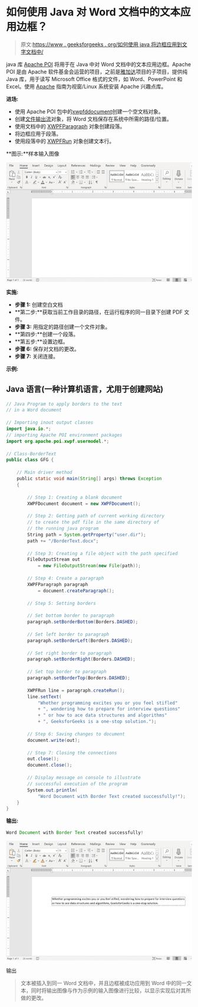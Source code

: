 # 如何使用 Java 对 Word 文档中的文本应用边框？

> 原文:[https://www . geeksforgeeks . org/如何使用 java 将边框应用到文字文档中/](https://www.geeksforgeeks.org/how-to-apply-borders-to-the-text-in-a-word-document-using-java/)

java 库 [Apache POI](https://www.geeksforgeeks.org/apache-poi-introduction/) 将用于在 Java 中对 Word 文档中的文本应用边框。Apache POI 是由 Apache 软件基金会运营的项目，之前是[雅加达](https://jakarta.apache.org/)项目的子项目，提供纯 Java 库，用于读写 Microsoft Office 格式的文件，如 Word、PowerPoint 和 Excel。使用 [Apache](https://www.geeksforgeeks.org/apache-poi-introduction/) 指南为视窗/Linux 系统安装 Apache 兴趣点库。

**进场:**

*   使用 Apache POI 包中的[xwpfddocument](https://www.geeksforgeeks.org/java-program-to-write-a-paragraph-in-a-word-document/)创建一个空文档对象。
*   创建[文件输出流](https://www.geeksforgeeks.org/creating-a-file-using-fileoutputstream/)对象，将 Word 文档保存在系统中所需的路径/位置。
*   使用文档中的 [XWPFParagraph](https://www.geeksforgeeks.org/java-program-to-write-a-paragraph-in-a-word-document/) 对象创建段落。
*   将边框应用于段落。
*   使用段落中的 [XWPFRun](https://www.geeksforgeeks.org/java-program-to-write-a-paragraph-in-a-word-document/) 对象创建文本行。

**图示:**样本输入图像

![](img/29a3179e421a9ede7b6331be3f9befcc.png)

**实施:**

*   **步骤 1:** 创建空白文档
*   **第二步:**获取当前工作目录的路径，在运行程序的同一目录下创建 PDF 文件。
*   **步骤 3:** 用指定的路径创建一个文件对象。
*   **第四步:**创建一个段落。
*   **第五步:**设置边框。
*   **步骤 6:** 保存对文档的更改。
*   **步骤 7:** 关闭连接。

**示例:**

## Java 语言(一种计算机语言，尤用于创建网站)

```java
// Java Program to apply borders to the text
// in a Word document

// Importing inout output classes
import java.io.*;
// importing Apache POI environment packages
import org.apache.poi.xwpf.usermodel.*;

// Class-BorderText
public class GFG {

    // Main driver method
    public static void main(String[] args) throws Exception
    {

        // Step 1: Creating a blank document
        XWPFDocument document = new XWPFDocument();

        // Step 2: Getting path of current working directory
        // to create the pdf file in the same directory of
        // the running java program
        String path = System.getProperty("user.dir");
        path += "/BorderText.docx";

        // Step 3: Creating a file object with the path specified
        FileOutputStream out
            = new FileOutputStream(new File(path));

        // Step 4: Create a paragraph
        XWPFParagraph paragraph
            = document.createParagraph();

        // Step 5: Setting borders

        // Set bottom border to paragraph
        paragraph.setBorderBottom(Borders.DASHED);

        // Set left border to paragraph
        paragraph.setBorderLeft(Borders.DASHED);

        // Set right border to paragraph
        paragraph.setBorderRight(Borders.DASHED);

        // Set top border to paragraph
        paragraph.setBorderTop(Borders.DASHED);

        XWPFRun line = paragraph.createRun();
        line.setText(
            "Whether programming excites you or you feel stifled"
            + ", wondering how to prepare for interview questions"
            + " or how to ace data structures and algorithms"
            + ", GeeksforGeeks is a one-stop solution.");

        // Step 6: Saving changes to document
        document.write(out);

        // Step 7: Closing the connections
        out.close();
        document.close();

        // Display message on console to illustrate
        // successful execution of the program
        System.out.println(
            "Word Document with Border Text created successfully!");
    }
}
```

**输出:**

```java
Word Document with Border Text created successfully!
```

![](img/284fbb02362addab441308c31a6b6fe9.png)

输出

> 文本被插入到同一 Word 文档中，并且边框被成功应用到 Word 中的同一文本，同时将输出图像与作为示例的输入图像进行比较，以显示实现后对其所做的更改。